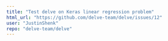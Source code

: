 ```yaml
---
title: "Test delve on Keras linear regression problem"
html_url: "https://github.com/delve-team/delve/issues/12"
user: "JustinShenk"
repo: "delve-team/delve"
---
```


